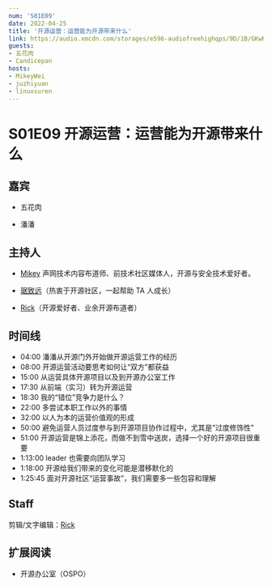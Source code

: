 ```yaml
---
num: 'S01E09'
date: 2022-04-25
title: '开源运营：运营能为开源带来什么'
link: https://audio.xmcdn.com/storages/e596-audiofreehighqps/9D/1B/GKwRINsGO_mpArHlRgFDjUDr.m4a
guests:
- 五花肉
- Candicepan
hosts:
- MikeyWei
- juzhiyuan
- linuxsuren
---
```


# S01E09 开源运营：运营能为开源带来什么

## 嘉宾
* 五花肉

* 潘潘

## 主持人
* [Mikey](https://github.com/MikeyWei) 声网技术内容布道师、前技术社区媒体人，开源与安全技术爱好者。

* [琚致远](https://github.com/juzhiyuan)（热衷于开源社区，一起帮助 TA 人成长）

* [Rick](https://github.com/linuxsuren)（开源爱好者、业余开源布道者）

## 时间线
* 04:00 潘潘从开源门外开始做开源运营工作的经历
* 08:00 开源运营活动要思考如何让“双方”都获益
* 15:00 从运营具体开源项目以及到开源办公室工作
* 17:30 从前端（实习）转为开源运营
* 18:30 我的“错位”竞争力是什么？
* 22:00 多尝试本职工作以外的事情
* 32:00 以人为本的运营价值观的形成
* 50:00 避免运营人员过度参与到开源项目协作过程中，尤其是“过度修饰性”
* 51:00 开源运营是锦上添花，而做不到雪中送炭，选择一个好的开源项目很重要
* 1:13:00 leader 也需要向团队学习
* 1:18:00 开源给我们带来的变化可能是潜移默化的
* 1:25:45 面对开源社区“运营事故”，我们需要多一些包容和理解

## Staff
剪辑/文字编辑：[Rick](https://github.com/linuxsuren)


## 扩展阅读
* 开源办公室（OSPO）
